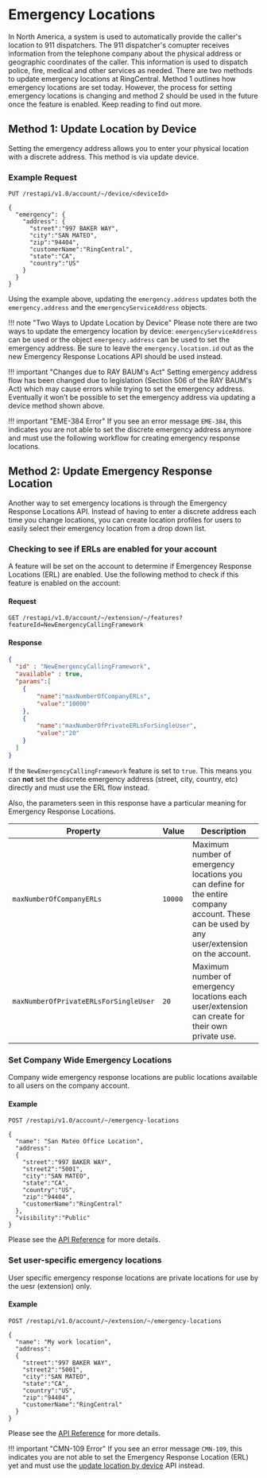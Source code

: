 # Emergency Locations

In North America, a system is used to automatically provide the caller's location to 911 dispatchers. The 911 dispatcher's comupter receives information from the telephone company about the physical address or geographic coordinates of the caller. This information is used to dispatch police, fire, medical and other services as needed.  There are two methods to update emergency locations at RingCentral. Method 1 outlines how emergency locations are set today. However, the process for setting emergency locations is changing and method 2 should be used in the future once the feature is enabled. Keep reading to find out more.

## Method 1: Update Location by Device

Setting the emergency address allows you to enter your physical location with a discrete address. This method is via update device.

### Example Request

```http
PUT /restapi/v1.0/account/~/device/<deviceId>

{
  "emergency": {
    "address": {
      "street":"997 BAKER WAY",
      "city":"SAN MATEO",
      "zip":"94404",
      "customerName":"RingCentral",
      "state":"CA",
      "country":"US"
    }
  }
}
```

Using the example above, updating the `emergency.address` updates both the `emergency.address` and the `emergencyServiceAddress` objects.

!!! note "Two Ways to Update Location by Device"
    Please note there are two ways to update the emergency location by device: `emergencyServiceAddress` can be used or the object `emergency.address` can be used to set the emergency address. Be sure to leave the `emergency.location.id` out as the new Emergency Response Locations API should be used instead.

!!! important "Changes due to RAY BAUM's Act"
    Setting emergency address flow has been changed due to legislation (Section 506 of the RAY BAUM's Act) which may cause errors while trying to set the emergency address. Eventually it won’t be possible to set the emergency address via updating a device method shown above.

!!! important "EME-384 Error"
    If you see an error message `EME-384`, this indicates you are not able to set the discrete emergency address anymore and must use the following workflow for creating emergency response locations.

## Method 2: Update Emergency Response Location

Another way to set emergency locations is through the Emergency Response Locations API. Instead of having to enter a discrete address each time you change locations, you can create location profiles for users to easily select their emergency location from a drop down list.

### Checking to see if ERLs are enabled for your account

A feature will be set on the account to determine if Emergencey Response Locations (ERL) are enabled. Use the following method to check if this feature is enabled on the account:

#### Request

```http
GET /restapi/v1.0/account/~/extension/~/features?featureId=NewEmergencyCallingFramework
```

#### Response

```json
{
  "id" : "NewEmergencyCallingFramework",
  "available" : true,
  "params":[
    {
        "name":"maxNumberOfCompanyERLs",
        "value":"10000"
    },
    {
        "name":"maxNumberOfPrivateERLsForSingleUser",
        "value":"20"
    }
  ]
}
```

If the `NewEmergencyCallingFramework` feature is set to `true`.  This means you can **not** set the discrete emergency address (street, city, country, etc) directly and must use the ERL flow instead.

Also, the parameters seen in this response have a particular meaning for Emergency Response Locations.

| Property | Value | Description |
|-|-|-|
| `maxNumberOfCompanyERLs` | `10000` | Maximum number of emergency locations you can define for the entire company account. These can be used by any user/extension on the account. |
| `maxNumberOfPrivateERLsForSingleUser` | `20` | Maximum number of emergency locations each user/extension can create for their own private use. |

### Set Company Wide Emergency Locations

Company wide emergency response locations are public locations available to all users on the company account. 

#### Example

```http
POST /restapi/v1.0/account/~/emergency-locations

{
  "name": "San Mateo Office Location",
  "address":
  {
    "street":"997 BAKER WAY",
    "street2":"5001",
    "city":"SAN MATEO",
    "state":"CA",
    "country":"US",
    "zip":"94404",
    "customerName":"RingCentral"
  },
  "visibility":"Public"
}
```

Please see the [API Reference](https://developers.ringcentral.com/api-reference/Automatic-Location-Updates/createEmergencyLocation) for more details.

### Set user-specific emergency locations

User specific emergency response locations are private locations for use by the uesr (extension) only.

#### Example

```http
POST /restapi/v1.0/account/~/extension/~/emergency-locations

{
  "name": "My work location",
  "address":
  {
    "street":"997 BAKER WAY",
    "street2":"5001",
    "city":"SAN MATEO",
    "state":"CA",
    "country":"US",
    "zip":"94404",
    "customerName":"RingCentral"
  }
}
```

Please see the [API Reference](https://developers.ringcentral.com/api-reference/Automatic-Location-Updates/createExtensionEmergencyLocation) for more details.

!!! important "CMN-109 Error"
    If you see an error message `CMN-109`, this indicates you are not able to set the Emergency Response Location (ERL) yet and must use the [update location by device](../emergency-locations/#method-1-update-location-by-device) API instead.